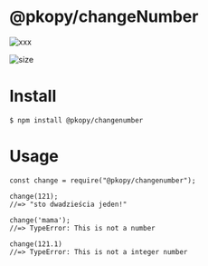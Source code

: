 # @pkopy/changeNumber

![xxx](https://img.shields.io/badge/npm-1.0.0.-blue.svg)

![size](https://img.shields.io/badge/ninified%20size-3KB-red.svg)

# Install

```
$ npm install @pkopy/changenumber
```

# Usage

```
const change = require("@pkopy/changenumber");

change(121);
//=> "sto dwadzieścia jeden!"

change('mama');
//=> TypeError: This is not a number

change(121.1)
//=> TypeError: This is not a integer number
```